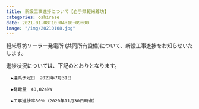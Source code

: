 ```yaml
---
title: 新設工事進捗について【岩手県軽米尊坊】
categories: oshirase
date: 2021-01-08T10:04:10+09:00
image: "/img/20210108.jpg"
---
```


軽米尊坊ソーラー発電所 (共同所有設備)について、新設工事進捗をお知らせいたします。

進捗状況については、下記のとおりとなります。
```
　◆連系予定日　2021年7月31日

　◆発電量　40,824kW

　◆工事進捗率80％（2020年11月30日時点）
```
